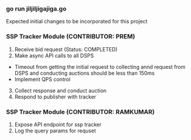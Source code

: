 ### go run jiljiljigajiga.go

Expected initial changes to be incorporated for this project

### SSP Tracker Module (CONTRIBUTOR: PREM)
1. Receive bid request (Status: COMPLETED)
2. Make async API calls to all DSPS
* Timeout from getting the initial request to collecting annd request from DSPS and conducting auctions should be less than 150ms
* Implement QPS control
3. Collect response and conduct auction
4. Respond to publisher with tracker

### SSP Tracker Module (CONTRIBUTOR: RAMKUMAR)
1. Expose API endpoint for ssp tracker
2. Log the query params for requset
